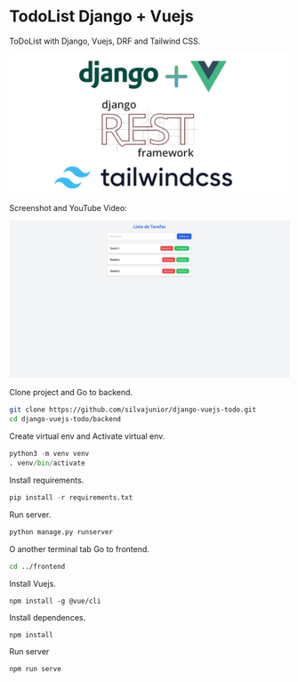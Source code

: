 # TodoList Django + Vuejs
ToDoList with Django, Vuejs, DRF and Tailwind CSS.

![](https://raw.githubusercontent.com/silvajunior/django-vuejs-todo/refs/heads/main/django_vuejs_drf_tailwind_css.webp)

Screenshot and YouTube Video:

[![Video ToDoList Django+Vuejs](https://raw.githubusercontent.com/silvajunior/django-vuejs-todo/refs/heads/main/screenshot.png)](https://www.youtube.com/watch?v=P_VWtBwdvm4)

Clone project and Go to backend.
```bash
git clone https://github.com/silvajunior/django-vuejs-todo.git
cd django-vuejs-todo/backend
```
Create virtual env and Activate virtual env.
```python
python3 -m venv venv
. venv/bin/activate
```
Install requirements.
```python
pip install -r requirements.txt
```
Run server.
```python
python manage.py runserver
```
O another terminal tab Go to frontend.
```bash
cd ../frontend
```
Install Vuejs.
```node
npm install -g @vue/cli
```

Install dependences.
```node
npm install
```
Run server
```node
npm run serve
```
